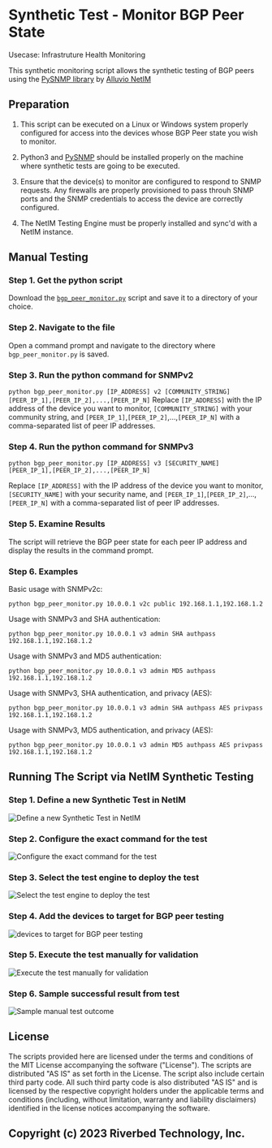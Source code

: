 # Synthetic Test - Monitor BGP Peer State

Usecase: Infrastruture Health Monitoring

This synthetic monitoring script allows the synthetic testing of BGP peers using the [PySNMP library](https://pysnmp.readthedocs.io) by [Alluvio NetIM](https://www.riverbed.com/products/alluvio-netim)

## Preparation

1. This script can be executed on a Linux or Windows system properly configured for access into the devices whose BGP Peer state you wish to monitor.

2. Python3 and [PySNMP](https://pysnmp.readthedocs.io) should be installed properly on the machine where synthetic tests are going to be executed.

3. Ensure that the device(s) to monitor are configured to respond to SNMP requests. Any firewalls are properly provisioned to pass throuh SNMP ports and the SNMP credentials to access the device are correctly configured.

4. The NetIM Testing Engine must be properly installed and sync'd with a NetIM instance.

## Manual Testing

### Step 1. Get the python script

Download the [`bgp_peer_monitor.py`](./bgp_peer_monitor.py) script and save it to a directory of your choice.

### Step 2. Navigate to the file

Open a command prompt and navigate to the directory where `bgp_peer_monitor.py` is saved.

### Step 3. Run the python command for SNMPv2

`python bgp_peer_monitor.py [IP_ADDRESS] v2 [COMMUNITY_STRING] [PEER_IP_1],[PEER_IP_2],...,[PEER_IP_N]`
Replace `[IP_ADDRESS]` with the IP address of the device you want to monitor, `[COMMUNITY_STRING]` with your community string, and `[PEER_IP_1]`,`[PEER_IP_2]`,...,`[PEER_IP_N]` with a comma-separated list of peer IP addresses.

### Step 4. Run the python command for SNMPv3

`python bgp_peer_monitor.py [IP_ADDRESS] v3 [SECURITY_NAME] [PEER_IP_1],[PEER_IP_2],...,[PEER_IP_N]`

Replace `[IP_ADDRESS]` with the IP address of the device you want to monitor, `[SECURITY_NAME]` with your security name, and `[PEER_IP_1]`,`[PEER_IP_2]`,...,`[PEER_IP_N]` with a comma-separated list of peer IP addresses.

### Step 5. Examine Results

The script will retrieve the BGP peer state for each peer IP address and display the results in the command prompt.

### Step 6. Examples

Basic usage with SNMPv2c:

`python bgp_peer_monitor.py 10.0.0.1 v2c public 192.168.1.1,192.168.1.2`

Usage with SNMPv3 and SHA authentication:

`python bgp_peer_monitor.py 10.0.0.1 v3 admin SHA authpass 192.168.1.1,192.168.1.2`

Usage with SNMPv3 and MD5 authentication:

`python bgp_peer_monitor.py 10.0.0.1 v3 admin MD5 authpass 192.168.1.1,192.168.1.2`

Usage with SNMPv3, SHA authentication, and privacy (AES):

`python bgp_peer_monitor.py 10.0.0.1 v3 admin SHA authpass AES privpass 192.168.1.1,192.168.1.2`

Usage with SNMPv3, MD5 authentication, and privacy (AES):

`python bgp_peer_monitor.py 10.0.0.1 v3 admin MD5 authpass AES privpass 192.168.1.1,192.168.1.2`

## Running The Script via NetIM Synthetic Testing

### Step 1. Define a new Synthetic Test in NetIM

![Define a new Synthetic Test in NetIM](./images/bgp-1.png "Define a new Synthetic Test in NetIM")

### Step 2. Configure the exact command for the test

![Configure the exact command for the test](./images/bgp-2.png "Configure the exact command for the test")

### Step 3. Select the test engine to deploy the test

![Select the test engine to deploy the test](./images/bgp-3.png "Select the test engine to deploy the test")

### Step 4. Add the devices to target for BGP peer testing

![devices to target for BGP peer testing](./images/bgp-4.png "devices to target for BGP peer testing")

### Step 5. Execute the test manually for validation

![Execute the test manually for validation](./images/bgp-5.png "Execute the test manually for validation")

### Step 6. Sample successful result from test

![Sample manual test outcome](./images/bgp-6.png "Sample manual test outcome")

## License

The scripts provided here are licensed under the terms and conditions of the MIT License accompanying the software ("License"). The scripts are distributed "AS IS" as set forth in the License. The script also include certain third party code. All such third party code is also distributed "AS IS" and is licensed by the respective copyright holders under the applicable terms and conditions (including, without limitation, warranty and liability disclaimers) identified in the license notices accompanying the software.

## Copyright (c) 2023 Riverbed Technology, Inc.
